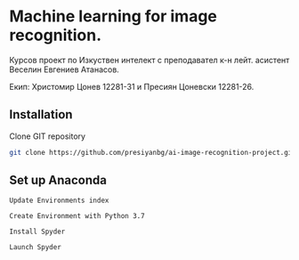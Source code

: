 # Machine learning for image recognition.

Курсов проект по Изкуствен интелект с преподавател к-н лейт. асистент Веселин Евгениев Атанасов.

Екип: Христомир Цонев 12281-31 и Пресиян Цоневски 12281-26.

## Installation

Clone GIT repository 

```bash
git clone https://github.com/presiyanbg/ai-image-recognition-project.git
```

## Set up Anaconda

```
Update Environments index

Create Environment with Python 3.7

Install Spyder

Launch Spyder

```
